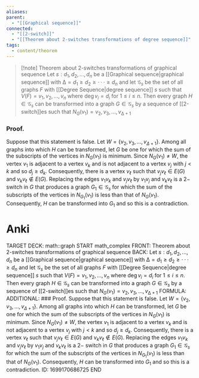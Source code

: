 ```yaml
---
aliases: 
parent:
  - "[[Graphical sequence]]"
connected:
  - "[[2-switch]]"
  - "[[Theorem about 2-switches transformations of degree sequence]]"
tags:
  - content/theorem
---
```


> [!note] Theorem about 2-switches transformations of graphical sequence
Let $s : d_1,d_2,...,d_n$ be a [[Graphical sequence|graphical sequence]] with $∆ = d_1 ≥ d_2 ≥ ··· ≥ d_n$ and let $\mathcal{G}_s$ be the set of all graphs $F$ with [[Degree Sequence|degree sequence]] $s$ such that $V(F)={v_1,v_2,...,v_n}$ where $\deg v_i =d_i$ for $1≤i≤n$. 
Then every graph $H ∈ \mathcal{G}_s$  can be transformed into a graph $G ∈ \mathcal{G}_s$ by a sequence of [[2-switch]]es such that $N_G(v_1) = {v_2, v_3, . . . , v_{∆+1}}$

### Proof. 
Suppose that this statement is false. Let $W=\{v_2,v_3,\ldots,v_{\Delta+1}\}.$ Among all graphs into which $H$ can be transformed, let $G$ be one for which the sum of the subscripts of the vertices in $N_G(v_1)$ is minimum. Since $N_G( v_1) \neq W$, the vertex $v_1$ is adjacent to a vertex $v_k$ and is not adjacent to a vertex $v_j$ with $j<k$ and so $d_j\geq d_k.$ Consequently, there is a vertex $v_{\ell}$ such that $v_jv_{\ell}\in E(G)$ and $v_kv_\ell\not \in E( G) .$ Replacing the edges $v_1v_k$ and $v_jv_\ell$ by $v_1v_j$ and $v_kv_\ell\mathrm{~is~a~2- }$ switch in $G$ that produces a graph $G_1\in\mathcal{G}_s$ for which the sum of the subscripts of the vertices in $N_{G_1}(v_1)$ is less than that of $N_G(v_1).$ Consequently, $H$ can be transformed into $G_1$ and so this is a contradiction.

# Anki
TARGET DECK: math::graph
START
math_complex
FRONT: Theorem about 2-switches transformations of graphical sequence
BACK: Let $s : d_1,d_2,...,d_n$ be a [[Graphical sequence|graphical sequence]] with $∆ = d_1 ≥ d_2 ≥ ··· ≥ d_n$ and let $\mathcal{G}_s$ be the set of all graphs $F$ with [[Degree Sequence|degree sequence]] $s$ such that $V(F)={v_1,v_2,...,v_n}$ where $\deg v_i =d_i$ for $1≤i≤n$. 
Then every graph $H ∈ \mathcal{G}_s$  can be transformed into a graph $G ∈ \mathcal{G}_s$ by a sequence of [[2-switch]]es such that $N_G(v_1) = {v_2, v_3, . . . , v_{∆+1}}$
FORMULA: 
ADDITIONAL: ### Proof. 
Suppose that this statement is false. Let $W=\{v_2,v_3,\ldots,v_{\Delta+1}\}.$ Among all graphs into which $H$ can be transformed, let $G$ be one for which the sum of the subscripts of the vertices in $N_G(v_1)$ is minimum. Since $N_G( v_1) \neq W$, the vertex $v_1$ is adjacent to a vertex $v_k$ and is not adjacent to a vertex $v_j$ with $j<k$ and so $d_j\geq d_k.$ Consequently, there is a vertex $v_{\ell}$ such that $v_jv_{\ell}\in E(G)$ and $v_kv_\ell\not \in E( G) .$ Replacing the edges $v_1v_k$ and $v_jv_\ell$ by $v_1v_j$ and $v_kv_\ell\mathrm{~is~a~2- }$ switch in $G$ that produces a graph $G_1\in\mathcal{G}_s$ for which the sum of the subscripts of the vertices in $N_{G_1}(v_1)$ is less than that of $N_G(v_1).$ Consequently, $H$ can be transformed into $G_1$ and so this is a contradiction.
ID: 1699170686725
END














